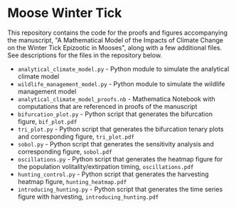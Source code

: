 # Moose Winter Tick

This repository contains the code for the proofs and figures accompanying the manuscript, "A Mathematical Model of the Impacts of Climate Change on the Winter Tick Epizootic in Mooses",
along with a few additional files. See descriptions for the files in the repository below.

- ``analytical_climate_model.py`` - Python module to simulate the analytical climate model 
- ``wildlife_management_model.py`` - Python module to simulate the wildlife management model 
- ``analytical_climate_model_proofs.nb`` - Mathematica Notebook with computations that are referenced in proofs of the manuscript
- ``bifurcation_plot.py`` - Python script that generates the bifurcation figure, ``bif_plot.pdf``
- ``tri_plot.py`` - Python script that generates the bifurcation tenary plots and corresponding figure, ``tri_plot.pdf``
- ``sobol.py`` - Python script that generates the sensitivity analysis and corresponding figure, ``sobol.pdf``
- ``oscillations.py`` - Python script that generates the heatmap figure for the population volitality/extirpation timing, ``oscillations.pdf``
- ``hunting_control.py`` - Python script that generates the harvesting heatmap figure, ``hunting_heatmap.pdf``
- ``introducing_hunting.py`` - Python script that generates the time series figure with harvesting, ``introducing_hunting.pdf``
